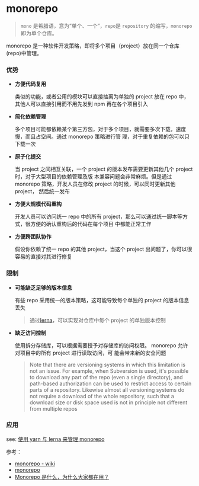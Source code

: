 # **monorepo**

> `mono` 是希腊语，意为“单个、一个“，`repo`是 `repository` 的缩写，`monorepo`即为单个仓库。

monorepo 是一种软件开发策略，即将多个项目（project）放在同一个仓库(repo)中管理。

### **优势**

- **方便代码复用**

  类似的功能，或者公用的模块可以直接抽离为单独的 project 放在 repo 中，其他人可以直接引用而不用先发到 npm 再在各个项目引入

- **简化依赖管理**

  多个项目可能都依赖某个第三方包，对于多个项目，就需要多次下载，速度慢，而且占空间。通过 monorepo 策略进行管 理，对于重复依赖的包可以只下载一次

- **原子化提交**

  当 project 之间相互关联，一个 project 的版本发布需要更新其他几个 project 时，对于大型项目的依赖管理及版 本兼容问题会非常麻烦。但是通过 monorepo 策略，开发人员在修改 project 的时候，可以同时更新其他 project， 然后统一发布

- **方便大规模代码重构**

  开发人员可以访问统一 repo 中的所有 project，那么可以通过统一脚本等方式，很方便的确认重构后的代码在每个项目 中都能正常工作

- **方便跨团队协作**

  假设你依赖了统一 repo 的其他 project，当这个 project 出问题了，你可以很容易的直接对其进行修复

### **限制**

- **可能缺乏足够的版本信息**

  有些 repo 采用统一的版本策略，这可能导致每个单独的 project 的版本信息丢失

  > 通过[lerna](https://github.com/lerna/lerna)，可以实现对仓库中每个 project 的单独版本控制

- **缺乏访问控制**

  使用拆分存储库，可以根据需要授予对存储库的访问权限。 monorepo 允许对项目中的所有 project 进行读取访问，可 能会带来新的安全问题

  > Note that there are versioning systems in which this limitation is not an issue. For example, when Subversion is used, it's possible to download any part of the repo (even a single directory), and path-based authorization can be used to restrict access to certain parts of a repository. Likewise almost all versioning systems do not require a download of the whole repository, such that a download size or disk space used is not in principle not different from multiple repos

### **应用**

see: [使用 yarn 与 lerna 来管理 monorepo](./使用yarn与lerna来管理monorepo.md)

参考：

- [monorepo - wiki](https://en.wikipedia.org/wiki/Monorepo)
- [monorepo](https://danluu.com/monorepo/)
- [Monorepo 是什么，为什么大家都在用？](https://zhuanlan.zhihu.com/p/77577415)
